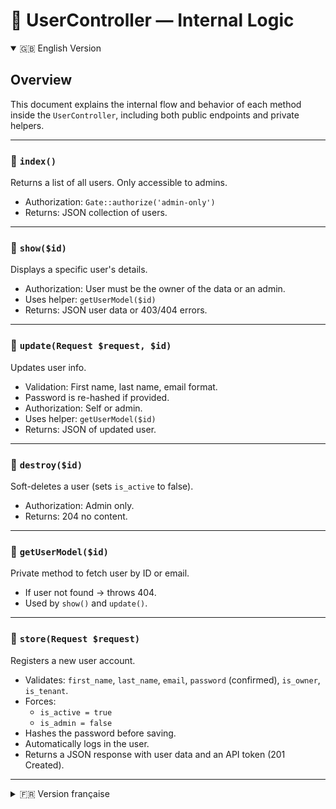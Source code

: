


# 🧠 UserController — Internal Logic

<details open>
<summary>🇬🇧 English Version</summary>

## Overview

This document explains the internal flow and behavior of each method inside the `UserController`, including both public endpoints and private helpers.

---

### 🔹 `index()`

Returns a list of all users. Only accessible to admins.

- Authorization: `Gate::authorize('admin-only')`
- Returns: JSON collection of users.

---

### 🔹 `show($id)`

Displays a specific user's details.

- Authorization: User must be the owner of the data or an admin.
- Uses helper: `getUserModel($id)`
- Returns: JSON user data or 403/404 errors.

---

### 🔹 `update(Request $request, $id)`

Updates user info.

- Validation: First name, last name, email format.
- Password is re-hashed if provided.
- Authorization: Self or admin.
- Uses helper: `getUserModel($id)`
- Returns: JSON of updated user.

---

### 🔹 `destroy($id)`

Soft-deletes a user (sets `is_active` to false).

- Authorization: Admin only.
- Returns: 204 no content.

---

### 🔹 `getUserModel($id)`

Private method to fetch user by ID or email.

- If user not found → throws 404.
- Used by `show()` and `update()`.

---

### 🔹 `store(Request $request)`

Registers a new user account.

- Validates: `first_name`, `last_name`, `email`, `password` (confirmed), `is_owner`, `is_tenant`.
- Forces:
  - `is_active = true`
  - `is_admin = false`
- Hashes the password before saving.
- Automatically logs in the user.
- Returns a JSON response with user data and an API token (201 Created).

</details>

---

<details>
<summary>🇫🇷 Version française</summary>

## Vue d’ensemble

Ce document détaille le fonctionnement interne des méthodes du `UserController`, qu’elles soient publiques (API) ou privées (helpers internes).

---

### 🔹 `index()`

Retourne la liste de tous les utilisateurs. Accessible uniquement aux administrateurs.

- Autorisation : `Gate::authorize('admin-only')`
- Retour : collection JSON des utilisateurs.

---

### 🔹 `show($id)`

Affiche les détails d’un utilisateur.

- Autorisation : doit être admin ou propriétaire de la ressource.
- Utilise la méthode : `getUserModel($id)`
- Retourne : données JSON de l’utilisateur ou erreur 403/404.

---

### 🔹 `update(Request $request, $id)`

Met à jour les informations d’un utilisateur.

- Validation : prénom, nom, email.
- Re-hash du mot de passe si fourni.
- Autorisation : soi-même ou admin.
- Utilise : `getUserModel($id)`
- Retourne : l’utilisateur mis à jour en JSON.

---

### 🔹 `destroy($id)`

Désactive un utilisateur (`is_active = false`).

- Autorisation : uniquement admin.
- Retour : 204 no content.

---

### 🔹 `getUserModel($id)`

Méthode privée pour récupérer un utilisateur via ID ou email.

- Lève une 404 si non trouvé.
- Utilisée dans `show()` et `update()`.

---

### 🔹 `store(Request $request)`

Inscrit un nouvel utilisateur.

- Valide : `first_name`, `last_name`, `email`, `password` (confirmé), `is_owner`, `is_tenant`.
- Force les champs :
  - `is_active = true`
  - `is_admin = false`
- Hash le mot de passe avant enregistrement.
- Connecte automatiquement l’utilisateur après création.
- Retourne une réponse JSON avec les données de l’utilisateur et un token d’API (201 Created).

</details>